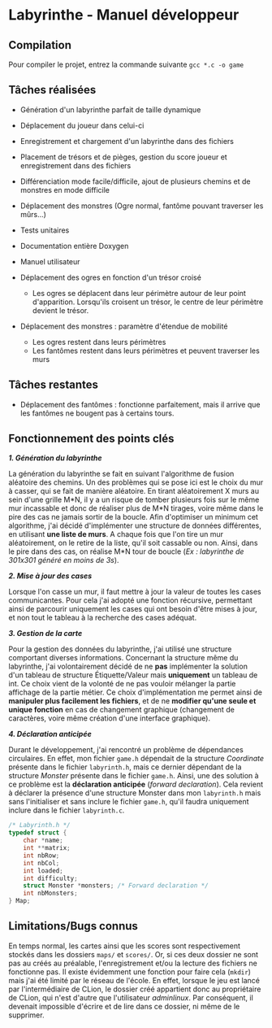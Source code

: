 # Labyrinthe - Manuel développeur
## Compilation
Pour compiler le projet, entrez la commande suivante `gcc *.c -o game`
## Tâches réalisées
- Génération d'un labyrinthe parfait de taille dynamique
- Déplacement du joueur dans celui-ci
- Enregistrement et chargement d'un labyrinthe dans des fichiers
- Placement de trésors et de pièges, gestion du score joueur et enregistrement dans des fichiers
- Différenciation mode facile/difficile, ajout de plusieurs chemins et de monstres en mode difficile
- Déplacement des monstres (Ogre normal, fantôme pouvant traverser les mûrs...)
- Tests unitaires
- Documentation entière Doxygen
- Manuel utilisateur
- Déplacement des ogres en fonction d'un trésor croisé

   - Les ogres se déplacent dans leur périmètre autour de leur point d'apparition. Lorsqu'ils croisent un trésor, le centre de leur périmètre devient le trésor.
- Déplacement des monstres : paramètre d'étendue de mobilité

    - Les ogres restent dans leurs périmètres
    - Les fantômes restent dans leurs périmètres et peuvent traverser les murs

## Tâches restantes

- Déplacement des fantômes : fonctionne parfaitement, mais il arrive que les fantômes ne bougent pas à certains tours.

## Fonctionnement des points clés

***1. Génération du labyrinthe***

La génération du labyrinthe se fait en suivant l'algorithme de fusion aléatoire des chemins. Un des problèmes qui se pose ici est le choix du mur à casser, qui se fait de manière aléatoire. En tirant aléatoirement X murs au sein d'une grille M\*N, il y a un risque de tomber plusieurs fois sur le même mur incassable et donc de réaliser plus de M\*N tirages, voire même dans le pire des cas ne jamais sortir de la boucle. Afin d'optimiser un minimum cet algorithme, j'ai décidé d'implémenter une structure de données différentes, en utilisant **une liste de murs**. A chaque fois que l'on tire un mur aléatoirement, on le retire de la liste, qu'il soit cassable ou non. Ainsi, dans le pire dans des cas, on réalise M*N tour de boucle (*Ex : labyrinthe de 301x301 généré en moins de 3s*).

***2. Mise à jour des cases***

Lorsque l'on casse un mur, il faut mettre à jour la valeur de toutes les cases communicantes. Pour cela j'ai adopté une fonction récursive, permettant ainsi de parcourir uniquement les cases qui ont besoin d'être mises à jour, et non tout le tableau à la recherche des cases adéquat.

***3. Gestion de la carte***

Pour la gestion des données du labyrinthe, j'ai utilisé une structure comportant diverses informations. Concernant la structure même du labyrinthe, j'ai volontairement décidé de ne **pas** implémenter la solution d'un tableau de structure Étiquette/Valeur mais **uniquement** un tableau de int. Ce choix vient de la volonté de ne pas vouloir mélanger la partie affichage de la partie métier. Ce choix d'implémentation me permet ainsi de **manipuler plus facilement les fichiers**, et de ne **modifier qu'une seule et unique fonction** en cas de changement graphique (changement de caractères, voire même création d'une interface graphique).

***4. Déclaration anticipée***

Durant le développement, j'ai rencontré un problème de dépendances circulaires. En effet, mon fichier `game.h` dépendait de la structure *Coordinate* présente dans le fichier `labyrinth.h`, mais ce dernier dépendant de la structure *Monster* présente dans le fichier `game.h`. Ainsi, une des solution à ce problème est la **déclaration anticipée** (*forward declaration*). Cela revient à déclarer la présence d'une structure Monster dans mon `labyrinth.h` mais sans l'initialiser et sans inclure le fichier `game.h`, qu'il faudra uniquement inclure dans le fichier `labyrinth.c`.
```C
/* Labyrinth.h */
typedef struct {  
	char *name;  
	int **matrix;  
	int nbRow;  
	int nbCol;  
	int loaded;  
	int difficulty;  
	struct Monster *monsters; /* Forward declaration */  
	int nbMonsters;  
} Map;
```
## Limitations/Bugs connus
En temps normal, les cartes ainsi que les scores sont respectivement stockés dans les dossiers `maps/` et `scores/`. Or, si ces deux dossier ne sont pas au créés au préalable, l'enregistrement et/ou la lecture des fichiers ne fonctionne pas. Il existe évidemment une fonction pour faire cela (`mkdir`) mais j'ai été limité par le réseau de l'école. En effet, lorsque le jeu est lancé par l'intermédiaire de CLion, le dossier créé appartient donc au propriétaire de CLion, qui n'est d'autre que l'utilisateur *adminlinux*. Par conséquent, il devenait impossible d'écrire et de lire dans ce dossier, ni même de le supprimer.

